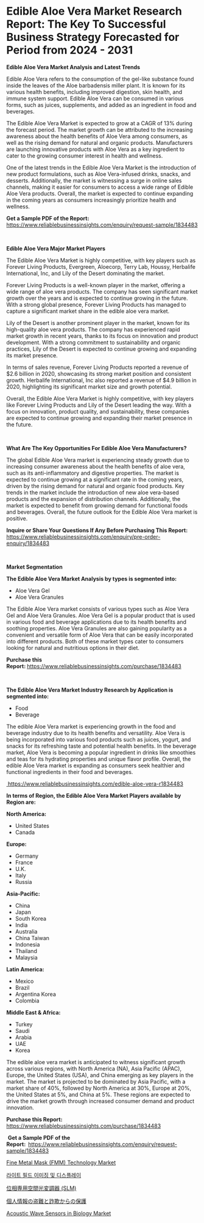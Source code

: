<p><h1>Edible Aloe Vera Market Research Report: The Key To Successful Business Strategy Forecasted for Period from 2024 - 2031</h1></p><p><strong>Edible Aloe Vera Market Analysis and Latest Trends</strong></p>
<p><p>Edible Aloe Vera refers to the consumption of the gel-like substance found inside the leaves of the Aloe barbadensis miller plant. It is known for its various health benefits, including improved digestion, skin health, and immune system support. Edible Aloe Vera can be consumed in various forms, such as juices, supplements, and added as an ingredient in food and beverages.</p><p>The Edible Aloe Vera Market is expected to grow at a CAGR of 13% during the forecast period. The market growth can be attributed to the increasing awareness about the health benefits of Aloe Vera among consumers, as well as the rising demand for natural and organic products. Manufacturers are launching innovative products with Aloe Vera as a key ingredient to cater to the growing consumer interest in health and wellness.</p><p>One of the latest trends in the Edible Aloe Vera Market is the introduction of new product formulations, such as Aloe Vera-infused drinks, snacks, and desserts. Additionally, the market is witnessing a surge in online sales channels, making it easier for consumers to access a wide range of Edible Aloe Vera products. Overall, the market is expected to continue expanding in the coming years as consumers increasingly prioritize health and wellness.</p></p>
<p><strong>Get a Sample PDF of the Report:&nbsp;</strong> <a href="https://www.reliablebusinessinsights.com/enquiry/request-sample/1834483">https://www.reliablebusinessinsights.com/enquiry/request-sample/1834483</a></p>
<p>&nbsp;</p>
<p><strong>Edible Aloe Vera Major Market Players</strong></p>
<p><p>The Edible Aloe Vera Market is highly competitive, with key players such as Forever Living Products, Evergreen, Aloecorp, Terry Lab, Houssy, Herbalife International, Inc, and Lily of the Desert dominating the market. </p><p>Forever Living Products is a well-known player in the market, offering a wide range of aloe vera products. The company has seen significant market growth over the years and is expected to continue growing in the future. With a strong global presence, Forever Living Products has managed to capture a significant market share in the edible aloe vera market.</p><p>Lily of the Desert is another prominent player in the market, known for its high-quality aloe vera products. The company has experienced rapid market growth in recent years, thanks to its focus on innovation and product development. With a strong commitment to sustainability and organic practices, Lily of the Desert is expected to continue growing and expanding its market presence.</p><p>In terms of sales revenue, Forever Living Products reported a revenue of $2.6 billion in 2020, showcasing its strong market position and consistent growth. Herbalife International, Inc also reported a revenue of $4.9 billion in 2020, highlighting its significant market size and growth potential.</p><p>Overall, the Edible Aloe Vera Market is highly competitive, with key players like Forever Living Products and Lily of the Desert leading the way. With a focus on innovation, product quality, and sustainability, these companies are expected to continue growing and expanding their market presence in the future.</p></p>
<p>&nbsp;</p>
<p><strong>What Are The Key Opportunities For Edible Aloe Vera Manufacturers?</strong></p>
<p><p>The global Edible Aloe Vera market is experiencing steady growth due to increasing consumer awareness about the health benefits of aloe vera, such as its anti-inflammatory and digestive properties. The market is expected to continue growing at a significant rate in the coming years, driven by the rising demand for natural and organic food products. Key trends in the market include the introduction of new aloe vera-based products and the expansion of distribution channels. Additionally, the market is expected to benefit from growing demand for functional foods and beverages. Overall, the future outlook for the Edible Aloe Vera market is positive.</p></p>
<p><strong>Inquire or Share Your Questions If Any Before Purchasing This Report:</strong> <a href="https://www.reliablebusinessinsights.com/enquiry/pre-order-enquiry/1834483">https://www.reliablebusinessinsights.com/enquiry/pre-order-enquiry/1834483</a></p>
<p>&nbsp;</p>
<p><strong>Market Segmentation</strong></p>
<p><strong>The Edible Aloe Vera Market Analysis by types is segmented into:</strong></p>
<p><ul><li>Aloe Vera Gel</li><li>Aloe Vera Granules</li></ul></p>
<p><p>The Edible Aloe Vera market consists of various types such as Aloe Vera Gel and Aloe Vera Granules. Aloe Vera Gel is a popular product that is used in various food and beverage applications due to its health benefits and soothing properties. Aloe Vera Granules are also gaining popularity as a convenient and versatile form of Aloe Vera that can be easily incorporated into different products. Both of these market types cater to consumers looking for natural and nutritious options in their diet.</p></p>
<p><strong>Purchase this Report:&nbsp;</strong><a href="https://www.reliablebusinessinsights.com/purchase/1834483">https://www.reliablebusinessinsights.com/purchase/1834483</a></p>
<p>&nbsp;</p>
<p><strong>The Edible Aloe Vera Market Industry Research by Application is segmented into:</strong></p>
<p><ul><li>Food</li><li>Beverage</li></ul></p>
<p><p>The edible Aloe Vera market is experiencing growth in the food and beverage industry due to its health benefits and versatility. Aloe Vera is being incorporated into various food products such as juices, yogurt, and snacks for its refreshing taste and potential health benefits. In the beverage market, Aloe Vera is becoming a popular ingredient in drinks like smoothies and teas for its hydrating properties and unique flavor profile. Overall, the edible Aloe Vera market is expanding as consumers seek healthier and functional ingredients in their food and beverages.</p></p>
<p><a href="https://www.reliablebusinessinsights.com/edible-aloe-vera-r1834483">&nbsp;https://www.reliablebusinessinsights.com/edible-aloe-vera-r1834483</a></p>
<p><strong>In terms of Region, the Edible Aloe Vera Market Players available by Region are:</strong></p>
<p>
    <p> <strong> North America: </strong>
        <ul>
            <li>United States</li>
            <li>Canada</li>
        </ul>
        </p> 
    <p> <strong> Europe: </strong>
        <ul>
            <li>Germany</li>
            <li>France</li>
            <li>U.K.</li>
            <li>Italy</li>
            <li>Russia</li>
        </ul>
        </p> 
    <p> <strong> Asia-Pacific: </strong>
        <ul>
            <li>China</li>
            <li>Japan</li>
            <li>South Korea</li>
            <li>India</li>
            <li>Australia</li>
            <li>China Taiwan</li>
            <li>Indonesia</li>
            <li>Thailand</li>
            <li>Malaysia</li>
        </ul>
        </p> 
    <p> <strong> Latin America: </strong>
        <ul>
            <li>Mexico</li>
            <li>Brazil</li>
            <li>Argentina Korea</li>
            <li>Colombia</li>
        </ul>
        </p> 
    <p> <strong> Middle East & Africa: </strong>
        <ul>
            <li>Turkey</li>
            <li>Saudi</li>
            <li>Arabia</li>
            <li>UAE</li>
            <li>Korea</li>
        </ul>
    </p>
    </p>
<p><p>The edible aloe vera market is anticipated to witness significant growth across various regions, with North America (NA), Asia Pacific (APAC), Europe, the United States (USA), and China emerging as key players in the market. The market is projected to be dominated by Asia Pacific, with a market share of 40%, followed by North America at 30%, Europe at 20%, the United States at 5%, and China at 5%. These regions are expected to drive the market growth through increased consumer demand and product innovation.</p></p>
<p><strong>Purchase this Report: </strong><a href="https://www.reliablebusinessinsights.com/purchase/1834483">https://www.reliablebusinessinsights.com/purchase/1834483</a></p>
<p>&nbsp;<strong>Get a Sample PDF of the Report:&nbsp;&nbsp;</strong><a href="https://www.reliablebusinessinsights.com/enquiry/request-sample/1834483">https://www.reliablebusinessinsights.com/enquiry/request-sample/1834483</a></p>
<p><strong></strong></p>
<p><p><a href="https://github.com/brenzgnarento/Market-Research-Report-List-3/blob/main/fine-metal-mask-fmm-technology-market.md">Fine Metal Mask (FMM) Technology Market</a></p><p><a href="https://github.com/Wesleyeilly8796202/Market-Research-Report-List-1/blob/main/9710675160749.md">라이트 필드 이미징 및 디스플레이</a></p><p><a href="https://github.com/mm14022023/Market-Research-Report-List-1/blob/main/7980085150828.md">位相専用空間光変調器 (SLM)</a></p><p><a href="https://github.com/NikitaBruen/Market-Research-Report-List-1/blob/main/8482827150829.md">個人情報の盗難と詐欺からの保護</a></p><p><a href="https://github.com/jerrycopelandthomaswsqd8q/Market-Research-Report-List-3/blob/main/acoustic-wave-sensors-in-biology-market.md">Acoustic Wave Sensors in Biology Market</a></p></p>
